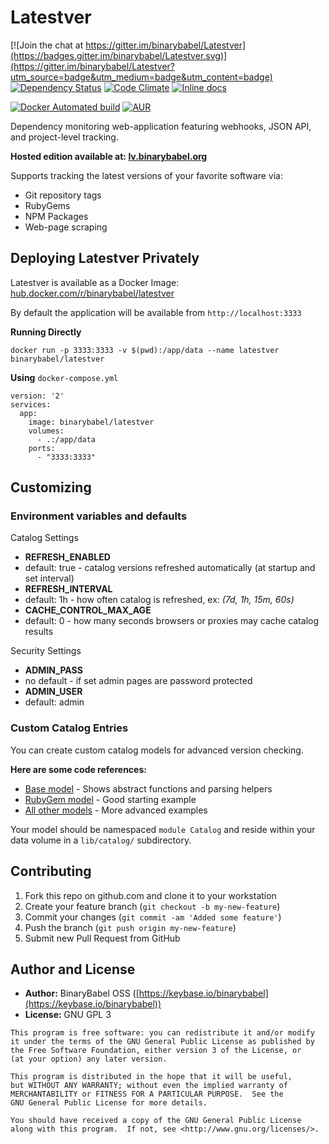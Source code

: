 # Latestver

[![Join the chat at https://gitter.im/binarybabel/Latestver](https://badges.gitter.im/binarybabel/Latestver.svg)](https://gitter.im/binarybabel/Latestver?utm_source=badge&utm_medium=badge&utm_content=badge)
[![Dependency Status](https://gemnasium.com/badges/github.com/binarybabel/latestver.svg)](https://gemnasium.com/github.com/binarybabel/latestver)
[![Code Climate](https://codeclimate.com/github/binarybabel/latestver/badges/gpa.svg)](https://codeclimate.com/github/binarybabel/latestver)
[![Inline docs](http://inch-ci.org/github/binarybabel/latestver.svg?branch=master)](http://inch-ci.org/github/binarybabel/latestver)

[![Docker Automated build](https://img.shields.io/docker/automated/binarybabel/latestver.svg)](https://hub.docker.com/r/binarybabel/latestver/)
[![AUR](https://img.shields.io/aur/license/yaourt.svg)](https://www.gnu.org/licenses/gpl-3.0.en.html)

Dependency monitoring web-application featuring webhooks, JSON API, and project-level tracking.

**Hosted edition available at: [lv.binarybabel.org](https://lv.binarybabel.org)**

Supports tracking the latest versions of your favorite software via:

* Git repository tags
* RubyGems
* NPM Packages
* Web-page scraping


## Deploying Latestver Privately

Latestver is available as a Docker Image: [hub.docker.com/r/binarybabel/latestver](https://hub.docker.com/r/binarybabel/latestver/)

By default the application will be available from `http://localhost:3333`

**Running Directly**

```
docker run -p 3333:3333 -v $(pwd):/app/data --name latestver binarybabel/latestver
```

**Using** `docker-compose.yml`

```
version: '2'
services:
  app:
    image: binarybabel/latestver
    volumes:
      - .:/app/data
    ports:
      - "3333:3333"

```


## Customizing

### Environment variables and defaults

Catalog Settings

* __REFRESH\_ENABLED__
 * default: true - catalog versions refreshed automatically (at startup and set interval)
* __REFRESH\_INTERVAL__
 * default: 1h - how often catalog is refreshed, ex: _(7d, 1h, 15m, 60s)_
* __CACHE\_CONTROL\_MAX\_AGE__
 * default: 0 - how many seconds browsers or proxies may cache catalog results

Security Settings

* __ADMIN\_PASS__
 * no default - if set admin pages are password protected
* __ADMIN\_USER__
 * default: admin

### Custom Catalog Entries

You can create custom catalog models for advanced version checking.

**Here are some code references:**

* [Base model](https://github.com/binarybabel/latestver/blob/master/app/models/catalog_entry.rb) - Shows abstract functions and parsing helpers
* [RubyGem model](https://github.com/binarybabel/latestver/blob/master/app/models/catalog/ruby_gem.rb) - Good starting example
* [All other models](https://github.com/binarybabel/latestver/tree/master/app/models/catalog) - More advanced examples

Your model should be namespaced `module Catalog` and reside within your data volume in a `lib/catalog/` subdirectory.


## Contributing

1. Fork this repo on github.com and clone it to your workstation
2. Create your feature branch (`git checkout -b my-new-feature`)
3. Commit your changes (`git commit -am 'Added some feature'`)
4. Push the branch (`git push origin my-new-feature`)
5. Submit new Pull Request from GitHub


## Author and License

 - **Author:** BinaryBabel OSS ([https://keybase.io/binarybabel](https://keybase.io/binarybabel))
 - **License:** GNU GPL 3

```
This program is free software: you can redistribute it and/or modify
it under the terms of the GNU General Public License as published by
the Free Software Foundation, either version 3 of the License, or
(at your option) any later version.

This program is distributed in the hope that it will be useful,
but WITHOUT ANY WARRANTY; without even the implied warranty of
MERCHANTABILITY or FITNESS FOR A PARTICULAR PURPOSE.  See the
GNU General Public License for more details.

You should have received a copy of the GNU General Public License
along with this program.  If not, see <http://www.gnu.org/licenses/>.
```
